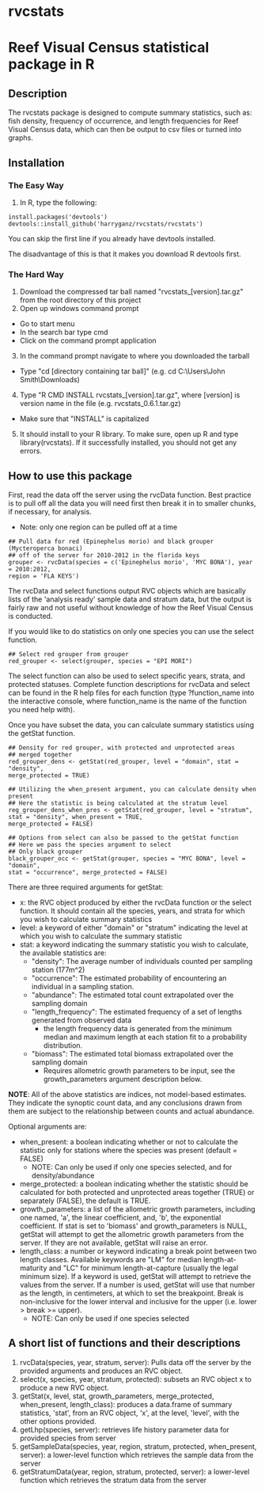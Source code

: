 rvcstats
========

# Reef Visual Census statistical package in R

## Description
The rvcstats package is designed to compute summary statistics, such as: fish density, frequency of occurrence, and length frequencies for Reef Visual Census data, which can then be output to csv files or turned into graphs.

## Installation
### The Easy Way
1. In R, type the following:
```
install.packages('devtools')
devtools::install_github('harryganz/rvcstats/rvcstats')
```
You can skip the first line if you already have devtools installed.

The disadvantage of this is that it makes you download R devtools first.

### The Hard Way
1. Download the compressed tar ball named "rvcstats_[version].tar.gz" from the root directory of this project
2. Open up windows command prompt
  * Go to start menu
  * In the search bar type cmd
  * Click on the command prompt application
3. In the command prompt navigate to where you downloaded the tarball
  * Type "cd [directory containing tar ball]" (e.g. cd C:\Users\John Smith\Downloads\)
4. Type "R CMD INSTALL rvcstats\_[version].tar.gz", where [version] is version name in the file (e.g. rvcstats\_0.6.1.tar.gz)
  * Make sure that "INSTALL" is capitalized
5. It should install to your R library. To make sure, open up R and type library(rvcstats). If it successfully installed, you should not get any errors.

## How to use this package
First, read the data off the server using the rvcData function. Best practice is to pull off
all the data you will need first then break it in to smaller chunks, if necessary,
for analysis.
* Note: only one region can be pulled off at a time

```
## Pull data for red (Epinephelus morio) and black grouper (Mycteroperca bonaci)
## off of the server for 2010-2012 in the florida keys
grouper <- rvcData(species = c('Epinephelus morio', 'MYC BONA'), year = 2010:2012,
region = 'FLA KEYS')
```
The rvcData and select functions output RVC objects which are basically lists of the 'analysis ready' sample data and stratum data, but the output is fairly raw and not useful without knowledge of how the Reef Visual Census is conducted.

If you would like to do statistics on only one species you can use the select function.

```
## Select red grouper from grouper
red_grouper <- select(grouper, species = "EPI MORI")
```

The select function can also be used to select specific years, strata, and protected statuses. Complete function
descriptions for rvcData and select can be found in the R help files for each function (type ?function\_name into the interactive console, where function\_name is the name of the function you need help with).

Once you have subset the data, you can calculate summary statistics using the getStat function.

```
## Density for red grouper, with protected and unprotected areas
## merged together
red_grouper_dens <- getStat(red_grouper, level = "domain", stat = "density",
merge_protected = TRUE)

## Utilizing the when_present argument, you can calculate density when present
## Here the statistic is being calculated at the stratum level
reg_grouper_dens_when_pres <- getStat(red_grouper, level = "stratum",
stat = "density", when_present = TRUE, 
merge_protected = FALSE)

## Options from select can also be passed to the getStat function
## Here we pass the species argument to select
## Only black grouper
black_grouper_occ <- getStat(grouper, species = "MYC BONA", level = "domain",
stat = "occurrence", merge_protected = FALSE)
```

There are three required arguments for getStat:
* x: the RVC object produced by either the rvcData function or the select function. It should contain all the species, years, and strata for which you wish to calculate summary statistics
* level: a keyword of either "domain" or "stratum" indicating the level at which you wish to calculate the summary statistic
* stat: a keyword indicating the summary statistic you wish to calculate, the available statistics are:
	* "density": The average number of individuals counted per sampling station (177m^2)
	* "occurrence": The estimated probability of encountering an individual in a sampling station.
	* "abundance": The estimated total count extrapolated over the sampling domain
	* "length_frequency": The estimated frequency of a set of lengths generated from observed data
		* the length frequency data is generated from the minimum median and maximum length at each station fit to a probability distribution.
	* "biomass": The estimated total biomass extrapolated over the sampling domain
		* Requires allometric growth parameters to be input, see the growth_parameters argument description below.

**NOTE**: All of the above statistics are indices, not model-based estimates. They indicate the synoptic count data, and any conclusions drawn from them are subject to the relationship between counts and actual abundance.  

Optional arguments are:
* when_present: a boolean indicating whether or not to calculate the statistic only for stations where the species was present (default = FALSE)
	* NOTE: Can only be used if only one species selected, and for density/abundance
* merge_protected: a boolean indicating whether the statistic should be calculated for both protected and unprotected areas together (TRUE) or separately (FALSE), the default is TRUE.
* growth_parameters: a list of the allometric growth parameters, including one named, 'a', the linear coefficient, and, 'b', the exponential coefficient. If stat is set to 'biomass' and growth\_parameters is NULL, getStat will attempt to get the allometric growth parameters from the server. If they are not available, getStat will raise an error. 
* length_class: a number or keyword indicating a break point between two length classes. Available keywords are "LM" for median length-at-maturity and "LC" for minimum length-at-capture (usually the legal minimum size). If a keyword is used, getStat will attempt to retrieve the values from the server. If a number is used, getStat will use that number as the length, in centimeters, at which to set the breakpoint. Break is non-inclusive for the lower interval and inclusive for the upper (i.e. lower > break >= upper).
	* NOTE: Can only be used if one species selected

## A short list of functions and their descriptions
1. rvcData(species, year, stratum, server): Pulls data off the server by the provided arguments and produces an RVC object.
2. select(x, species, year, stratum, protected): subsets an RVC object x to produce a new RVC object.
3. getStat(x, level, stat, growth\_parameters, merge\_protected, when\_present, length\_class): produces a data.frame of summary statistics, 'stat', from an RVC object, 'x', at the level, 'level', with the other options provided.
4. getLhp(species, server): retrieves life history parameter data for provided species from server
5. getSampleData(species, year, region, stratum, protected, when_present, server): a lower-level function which retrieves the sample data from the server
6. getStratumData(year, region, stratum, protected, server): a lower-level
function which retrieves the stratum data from the server
